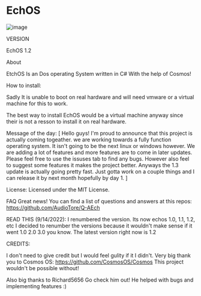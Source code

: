 # EchOS

![image](https://user-images.githubusercontent.com/95601200/182506219-8fd30d30-9055-4be2-85a0-c74c35034082.png)





VERSION

EchOS 1.2


About

EtchOS Is an Dos operating System written in C# With the help of Cosmos!

How to install:

Sadly It is unable to boot on real hardware and will need vmware or a virtual machine for this to work.

The best way to install EchOS would be a virtual machine anyway since their is not a resson to install it on real hardware.


Message of the day:
[
  Hello guys! I'm proud to announce that this project is actually coming togeather. we are working towards a fully function operating system.
  It isn't going to be the next linux or windows however. We are adding a lot of features and more features are to come in later updates.
  Please feel free to use the issuses tab to find any bugs. However also feel to suggest some features it makes the project better.
  Anyways the 1.3 update is actually going pretty fast. Just gotta work on a couple things and I can release it by next month hopefully by day 1.
]



License:
Licensed under the MIT License.

FAQ
Great news! You can find a list of questions and answers at this repos:
https://github.com/AudioTore/Q-AEch


READ THIS (9/14/2022):
I renumbered the version. Its now echos 1.0, 1.1, 1.2, etc
I decided to renumber the versions because it wouldn't make sense if it went
1.0 2.0 3.0 you know. The latest version right now is 1.2



CREDITS:

I don't need to give credit but I would feel gulity if it I didn't.
Very big thank you to Cosmos OS: https://github.com/CosmosOS/Cosmos
This project wouldn't be possible without!

Also big thanks to Richard5656 Go check him out!
He helped with bugs and implementing features :)
